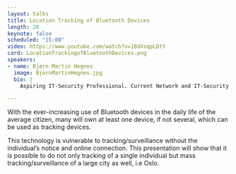 ```yaml
---
layout: talks
title: Location Tracking of Bluetooth Devices
length: 20
keynote: false
scheduled: "15:00"
video: https://www.youtube.com/watch?v=18dXsqpLDtY
card: LocationTrackingofBluetoothDevices.png
speakers:
- name: Bjørn Martin Hegnes
  image: BjornMartinHegnes.jpg
  bio: |
    Aspiring IT-Security Professional. Current Network and IT-Security student.

---
```

With the ever-increasing use of Bluetooth devices in the daily life of the average citizen, many will own at least one device, if not several, which can be used as tracking devices.

This technology is vulnerable to tracking/surveillance without the individual’s notice and online connection. This presentation will show that it is possible to do not only tracking of a single individual but mass tracking/surveillance of a large city as well, i.e Oslo.

